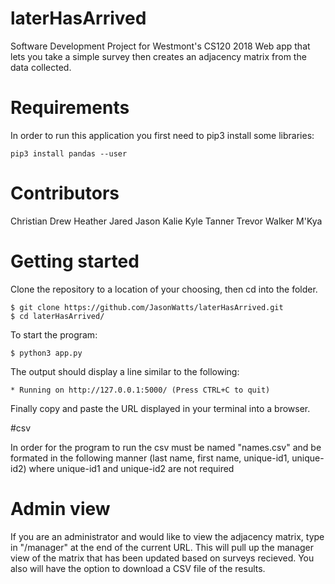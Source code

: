 # laterHasArrived
Software Development Project for Westmont's CS120 2018
Web app that lets you take a simple survey then creates an adjacency matrix from the data collected.

# Requirements

In order to run this application you first need to pip3 install some libraries:

```
pip3 install pandas --user

```

# Contributors
Christian
Drew
Heather
Jared
Jason
Kalie
Kyle
Tanner
Trevor
Walker
M'Kya

# Getting started
Clone the repository to a location of your choosing, then cd into the folder.
```
$ git clone https://github.com/JasonWatts/laterHasArrived.git
$ cd laterHasArrived/
```
To start the program:
```
$ python3 app.py
```
The output should display a line similar to the following:
```
* Running on http://127.0.0.1:5000/ (Press CTRL+C to quit)
```
Finally copy and paste the URL displayed in your terminal into a browser.

#csv 

In order for the program to run the csv must be named "names.csv" and be formated in the following manner (last name, first name, unique-id1, unique-id2) where unique-id1 and unique-id2 are not required 


# Admin view
If you are an administrator and would like to view the adjacency matrix, type in "/manager" at the end of the current URL. This will pull up the manager view of the matrix that has been updated based on surveys recieved. You also will have the option to download a CSV file of the results.
